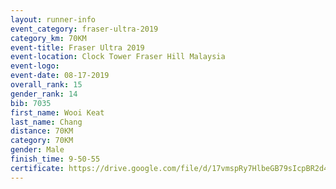 ```yaml
---
layout: runner-info 
event_category: fraser-ultra-2019 
category_km: 70KM 
event-title: Fraser Ultra 2019 
event-location: Clock Tower Fraser Hill Malaysia 
event-logo: 
event-date: 08-17-2019 
overall_rank: 15
gender_rank: 14
bib: 7035
first_name: Wooi Keat
last_name: Chang
distance: 70KM
category: 70KM
gender: Male
finish_time: 9-50-55
certificate: https://drive.google.com/file/d/17vmspRy7HlbeGB79sIcpBR2d4QHRkxd9/view?usp=sharing
---
```

